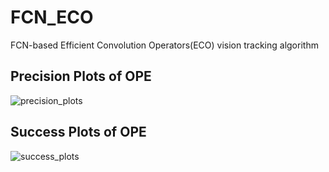 # FCN_ECO
FCN-based Efficient Convolution Operators(ECO) vision tracking algorithm

## Precision Plots of OPE
![precision_plots](https://github.com/a2824256/FCN_ECO/blob/master/precision_plots.png)

## Success Plots of OPE
![success_plots](https://github.com/a2824256/FCN_ECO/blob/master/success_plots.png)
